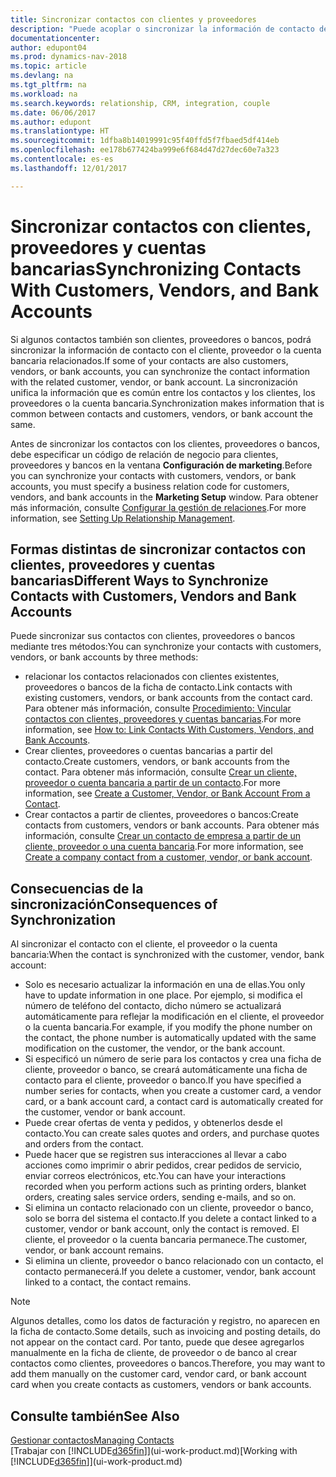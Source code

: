 ```yaml
---
title: Sincronizar contactos con clientes y proveedores
description: "Puede acoplar o sincronizar la información de contacto de los contactos que también son clientes, proveedores o cuentas bancarias, de modo que actualice únicamente la información en un solo lugar."
documentationcenter: 
author: edupont04
ms.prod: dynamics-nav-2018
ms.topic: article
ms.devlang: na
ms.tgt_pltfrm: na
ms.workload: na
ms.search.keywords: relationship, CRM, integration, couple
ms.date: 06/06/2017
ms.author: edupont
ms.translationtype: HT
ms.sourcegitcommit: 1dfba8b14019991c95f40ffd5f7fbaed5df414eb
ms.openlocfilehash: ee178b677424ba999e6f684d47d27dec60e7a323
ms.contentlocale: es-es
ms.lasthandoff: 12/01/2017

---
```

# <a name="synchronizing-contacts-with-customers-vendors-and-bank-accounts"></a><span data-ttu-id="095ee-103">Sincronizar contactos con clientes, proveedores y cuentas bancarias</span><span class="sxs-lookup"><span data-stu-id="095ee-103">Synchronizing Contacts With Customers, Vendors, and Bank Accounts</span></span>
<span data-ttu-id="095ee-104">Si algunos contactos también son clientes, proveedores o bancos, podrá sincronizar la información de contacto con el cliente, proveedor o la cuenta bancaria relacionados.</span><span class="sxs-lookup"><span data-stu-id="095ee-104">If some of your contacts are also customers, vendors, or bank accounts, you can synchronize the contact information with the related customer, vendor, or bank account.</span></span> <span data-ttu-id="095ee-105">La sincronización unifica la información que es común entre los contactos y los clientes, los proveedores o la cuenta bancaria.</span><span class="sxs-lookup"><span data-stu-id="095ee-105">Synchronization makes information that is common between contacts and customers, vendors, or bank account the same.</span></span>  

<span data-ttu-id="095ee-106">Antes de sincronizar los contactos con los clientes, proveedores o bancos, debe especificar un código de relación de negocio para clientes, proveedores y bancos en la ventana **Configuración de marketing**.</span><span class="sxs-lookup"><span data-stu-id="095ee-106">Before you can synchronize your contacts with customers, vendors, or bank accounts, you must specify a business relation code for customers, vendors, and bank accounts in the **Marketing Setup** window.</span></span> <span data-ttu-id="095ee-107">Para obtener más información, consulte [Configurar la gestión de relaciones](marketing-setup-marketing.md).</span><span class="sxs-lookup"><span data-stu-id="095ee-107">For more information, see [Setting Up Relationship Management](marketing-setup-marketing.md).</span></span>

## <a name="different-ways-to-synchronize-contacts-with-customers-vendors-and-bank-accounts"></a><span data-ttu-id="095ee-108">Formas distintas de sincronizar contactos con clientes, proveedores y cuentas bancarias</span><span class="sxs-lookup"><span data-stu-id="095ee-108">Different Ways to Synchronize Contacts with Customers, Vendors and Bank Accounts</span></span>
<span data-ttu-id="095ee-109">Puede sincronizar sus contactos con clientes, proveedores o bancos mediante tres métodos:</span><span class="sxs-lookup"><span data-stu-id="095ee-109">You can synchronize your contacts with customers, vendors, or bank accounts by three methods:</span></span>

* <span data-ttu-id="095ee-110">relacionar los contactos relacionados con clientes existentes, proveedores o bancos de la ficha de contacto.</span><span class="sxs-lookup"><span data-stu-id="095ee-110">Link contacts with existing customers, vendors, or bank accounts from the contact card.</span></span> <span data-ttu-id="095ee-111">Para obtener más información, consulte [Procedimiento: Vincular contactos con clientes, proveedores y cuentas bancarias](marketing-how-link-contact.md).</span><span class="sxs-lookup"><span data-stu-id="095ee-111">For more information, see [How to: Link Contacts With Customers, Vendors, and Bank Accounts](marketing-how-link-contact.md).</span></span>
* <span data-ttu-id="095ee-112">Crear clientes, proveedores o cuentas bancarias a partir del contacto.</span><span class="sxs-lookup"><span data-stu-id="095ee-112">Create customers, vendors, or bank accounts from the contact.</span></span> <span data-ttu-id="095ee-113">Para obtener más información, consulte [Crear un cliente, proveedor o cuenta bancaria a partir de un contacto](marketing-how-create-contacts-new-customers-vendors-bank-accounts.md).</span><span class="sxs-lookup"><span data-stu-id="095ee-113">For more information, see [Create a Customer, Vendor, or Bank Account From a Contact](marketing-how-create-contacts-new-customers-vendors-bank-accounts.md).</span></span>
* <span data-ttu-id="095ee-114">Crear contactos a partir de clientes, proveedores o bancos:</span><span class="sxs-lookup"><span data-stu-id="095ee-114">Create contacts from customers, vendors or bank accounts.</span></span> <span data-ttu-id="095ee-115">Para obtener más información, consulte [Crear un contacto de empresa a partir de un cliente, proveedor o una cuenta bancaria](marketing-how-create-contact-companies.md).</span><span class="sxs-lookup"><span data-stu-id="095ee-115">For more information, see [Create a company contact from a customer, vendor, or bank account](marketing-how-create-contact-companies.md).</span></span>

## <a name="consequences-of-synchronization"></a><span data-ttu-id="095ee-116">Consecuencias de la sincronización</span><span class="sxs-lookup"><span data-stu-id="095ee-116">Consequences of Synchronization</span></span>
<span data-ttu-id="095ee-117">Al sincronizar el contacto con el cliente, el proveedor o la cuenta bancaria:</span><span class="sxs-lookup"><span data-stu-id="095ee-117">When the contact is synchronized with the customer, vendor, bank account:</span></span>

* <span data-ttu-id="095ee-118">Solo es necesario actualizar la información en una de ellas.</span><span class="sxs-lookup"><span data-stu-id="095ee-118">You only have to update information in one place.</span></span> <span data-ttu-id="095ee-119">Por ejemplo, si modifica el número de teléfono del contacto, dicho número se actualizará automáticamente para reflejar la modificación en el cliente, el proveedor o la cuenta bancaria.</span><span class="sxs-lookup"><span data-stu-id="095ee-119">For example, if you modify the phone number on the contact, the phone number is automatically updated with the same modification on the customer, the vendor, or the bank account.</span></span>
* <span data-ttu-id="095ee-120">Si especificó un número de serie para los contactos y crea una ficha de cliente, proveedor o banco, se creará automáticamente una ficha de contacto para el cliente, proveedor o banco.</span><span class="sxs-lookup"><span data-stu-id="095ee-120">If you have specified a number series for contacts, when you create a customer card, a vendor card, or a bank account card, a contact card is automatically created for the customer, vendor or bank account.</span></span>
* <span data-ttu-id="095ee-121">Puede crear ofertas de venta y pedidos, y obtenerlos desde el contacto.</span><span class="sxs-lookup"><span data-stu-id="095ee-121">You can create sales quotes and orders, and purchase quotes and orders from the contact.</span></span>
* <span data-ttu-id="095ee-122">Puede hacer que se registren sus interacciones al llevar a cabo acciones como imprimir o abrir pedidos, crear pedidos de servicio, enviar correos electrónicos, etc.</span><span class="sxs-lookup"><span data-stu-id="095ee-122">You can have your interactions recorded when you perform actions such as printing orders, blanket orders, creating sales service orders, sending e-mails, and so on.</span></span>
* <span data-ttu-id="095ee-123">Si elimina un contacto relacionado con un cliente, proveedor o banco, solo se borra del sistema el contacto.</span><span class="sxs-lookup"><span data-stu-id="095ee-123">If you delete a contact linked to a customer, vendor or bank account, only the contact is removed.</span></span> <span data-ttu-id="095ee-124">El cliente, el proveedor o la cuenta bancaria permanece.</span><span class="sxs-lookup"><span data-stu-id="095ee-124">The customer, vendor, or bank account remains.</span></span>
* <span data-ttu-id="095ee-125">Si elimina un cliente, proveedor o banco relacionado con un contacto, el contacto permanecerá.</span><span class="sxs-lookup"><span data-stu-id="095ee-125">If you delete a customer, vendor, bank account linked to a contact, the contact remains.</span></span>

> [!NOTE]  
>   <span data-ttu-id="095ee-126">Algunos detalles, como los datos de facturación y registro, no aparecen en la ficha de contacto.</span><span class="sxs-lookup"><span data-stu-id="095ee-126">Some details, such as invoicing and posting details, do not appear on the contact card.</span></span> <span data-ttu-id="095ee-127">Por tanto, puede que desee agregarlos manualmente en la ficha de cliente, de proveedor o de banco al crear contactos como clientes, proveedores o bancos.</span><span class="sxs-lookup"><span data-stu-id="095ee-127">Therefore, you may want to add them manually on the customer card, vendor card, or bank account card when you create contacts as customers, vendors or bank accounts.</span></span>

## <a name="see-also"></a><span data-ttu-id="095ee-128">Consulte también</span><span class="sxs-lookup"><span data-stu-id="095ee-128">See Also</span></span>
[<span data-ttu-id="095ee-129">Gestionar contactos</span><span class="sxs-lookup"><span data-stu-id="095ee-129">Managing Contacts</span></span>](marketing-contacts.md)  
<span data-ttu-id="095ee-130">[Trabajar con [!INCLUDE[d365fin](includes/d365fin_md.md)]](ui-work-product.md)</span><span class="sxs-lookup"><span data-stu-id="095ee-130">[Working with [!INCLUDE[d365fin](includes/d365fin_md.md)]](ui-work-product.md)</span></span>

